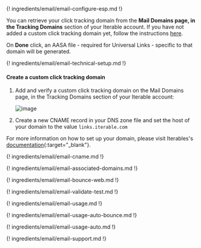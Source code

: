 ---
---

{! ingredients/email/email-configure-esp.md !}

You can retrieve your click tracking domain from the **Mail Domains page, in the Tracking Domains** section of your Iterable account. If you have not added a custom click tracking domain yet, follow the instructions [here](#create-a-custom-click-tracking-domain).

On **Done** click, an AASA file - required for Universal Links - specific to that domain will be generated.

{! ingredients/email/email-technical-setup.md !}

#### Create a custom click tracking domain

1. Add and verify a custom click tracking domain on the Mail Domains page, in the Tracking Domains section of your Iterable account:

    ![image](/_assets/img/pages/email/iterable-create-domain.png)

1. Create a new CNAME record in your DNS zone file and set the host of your domain to the value `links.iterable.com`

For more information on how to set up your domain, please visit Iterables's [documentation](https://support.iterable.com/hc/en-us/articles/115002651226-Setting-Up-Mail-Domains#trackingdomains){:target="\_blank"}.

{! ingredients/email/email-cname.md !}

{! ingredients/email/email-associated-domains.md !}

{! ingredients/email/email-bounce-web.md !}

{! ingredients/email/email-validate-test.md !}

{! ingredients/email/email-usage.md !}

{! ingredients/email/email-usage-auto-bounce.md !}

{! ingredients/email/email-usage-auto.md !}

{! ingredients/email/email-support.md !}
